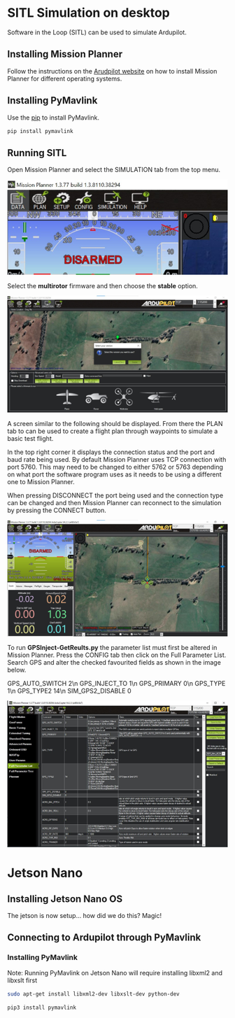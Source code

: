 # SITL Simulation on desktop

Software in the Loop (SITL) can be used to simulate Ardupilot.

## Installing Mission Planner

Follow the instructions on the [Arudpilot website](https://ardupilot.org/planner/docs/mission-planner-installation.html) on how to install Mission Planner for different operating systems.

## Installing PyMavlink

Use the [pip](https://pip.pypa.io/en/stable/) to install PyMavlink.

```bash
pip install pymavlink
```

## Running SITL

Open Mission Planner and select the SIMULATION tab from the top menu.

![select simulation](./images/missionPlannerSelectSimulation.jpg)

Select the **multirotor** firmware and then choose the **stable** option.

![select multirotor](./images/missionPlannerMultirotor.jpg)

A screen similar to the following should be displayed. From there the PLAN tab to can be used to create a flight plan through waypoints to simulate a basic test flight.

In the top right corner it displays the connection status and the port and baud rate being used. By default Mission Planner uses TCP connection with port 5760. This may need to be changed to either 5762 or 5763 depending on what port the software program uses as it needs to be using a different one to Mission Planner.

When pressing DISCONNECT the port being used and the connection type can be changed and then Mission Planner can reconnect to the simulation by pressing the CONNECT button.

![simulation main page](./images/missionPlannerData.jpg)

To run **GPSInject-GetReults.py** the parameter list must first be altered in Mission Planner. Press the CONFIG tab then click on the Full Parameter List. Search GPS and alter the checked favourited fields as shown in the image below.

GPS_AUTO_SWITCH 2\n
GPS_INJECT_TO 1\n
GPS_PRIMARY 0\n
GPS_TYPE 1\n
GPS_TYPE2 14\n
SIM_GPS2_DISABLE 0

![parameters](./images/missionPlannerPreferences.jpg)

# Jetson Nano

## Installing Jetson Nano OS

The jetson is now setup... how did we do this? Magic!

## Connecting to Ardupilot through PyMavlink

### Installing PyMavlink

Note: Running PyMavlink on Jetson Nano will require installing libxml2 and libxslt first

```bash
sudo apt-get install libxml2-dev libxslt-dev python-dev
```

```bash
pip3 install pymavlink
```
